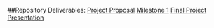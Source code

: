 ##Repository Deliverables:
[Project Proposal](Final_Project_Presentation.pdf)
[Milestone 1](Final_Project_Presentation.pdf)
[Final Project Presentation](Final_Project_Presentation.pdf)
